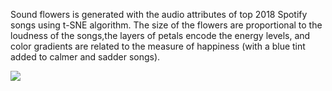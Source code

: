 Sound flowers is generated with the audio attributes of top 2018 Spotify songs using t-SNE algorithm. The size of the flowers are proportional to the loudness of the songs,the layers of petals encode the energy levels, and color gradients are related to the measure of happiness (with a blue tint added to calmer and sadder songs).

![](assets/sound_flowers.gif)


